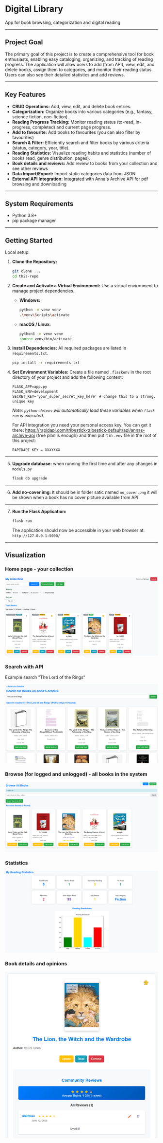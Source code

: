 # Digital Library
App for book browsing, categorization and digital reading 

---

## Project Goal


The primary goal of this project is to create a comprehensive tool for book enthusiasts, enabling easy cataloging, organizing, and tracking of reading progress. The application will allow users to add (from API), view, edit, and delete books, assign them to categories, and monitor their reading status. Users can also see their detailed statistics and add reviews.


---
## Key Features


* **CRUD Operations:** Add, view, edit, and delete book entries.
* **Categorization:** Organize books into various categories (e.g., fantasy, science fiction, non-fiction).
* **Reading Progress Tracking:** Monitor reading status (to-read, in-progress, completed) and current page progress.
* **Add to favourite:** Add books to favourites (you can also filter by favourites)
* **Search & Filter:** Efficiently search and filter books by various criteria (status, category, year, title).
* **Reading Statistics:** Visualize reading habits and statistics (number of books read, genre distribution, pages).
* **Book details and reviews:** Add review to books from your collection and see other reviews
* **Data Import/Export:** Import static categories data from JSON
* **External API Integration:** Integrated with Anna's Archive API for pdf browsing and downloading

---

## System Requirements

* Python 3.8+
* pip package manager

---

## Getting Started

Local setup:

1.  **Clone the Repository:**
    ```bash
    git clone ...
    cd this-repo
    ```

2.  **Create and Activate a Virtual Environment:**
    Use a virtual environment to manage project dependencies.

    * **Windows:**
        ```bash
        python -m venv venv
        .\venv\Scripts\activate
        ```
    * **macOS / Linux:**
        ```bash
        python3 -m venv venv
        source venv/bin/activate
        ```

3.  **Install Dependencies:**
    All required packages are listed in `requirements.txt`.

    ```bash
    pip install -r requirements.txt
    ```

4.  **Set Environment Variables:**
    Create a file named `.flaskenv` in the root directory of your project and add the following content:

    ```
    FLASK_APP=app.py
    FLASK_ENV=development
    SECRET_KEY='your_super_secret_key_here' # Change this to a strong, unique key
    ```
    *Note: `python-dotenv` will automatically load these variables when `flask run` is executed.*

    For API integration you need your personal access key. You can get it there: https://rapidapi.com/tribestick-tribestick-default/api/annas-archive-api (free plan is enough) and then put it in `.env` file in the root of this project:

    ```
    RAPIDAPI_KEY = XXXXXXX
    ```
    
---  

5.  **Upgrade database:** when running the first time and after any changes in `models.py`

    ```bash
    flask db upgrade
    ```
---   

6.  **Add no-cover img:**
    It should be in folder satic named `no_cover.png` it will be shown when a book has no cover picture available from API
    

---   

7.  **Run the Flask Application:**
    ```bash
    flask run
    ```
    The application should now be accessible in your web browser at: `http://127.0.0.1:5000/`

---

## Visualization

### Home page - your collection

![Home page - your collection](static/screenshots\home_shelf.png)

### Search with API

Example search "The Lord of the Rings"

![search results](static/screenshots/search_results.png)

### Browse (for logged and unlogged) - all books in the system

![search results](static/screenshots/browse_unlogged.png)

### Statistics

![search results](static/screenshots/stats.png)

### Book details and opinions

![search results](static/screenshots/details.png)

